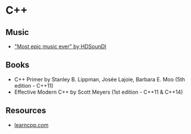 # C++

## Music
* ["Most epic music ever" by HDSounDI](https://www.youtube.com/playlist?list=PL572172884C1FC772)

## Books
* C++ Primer by Stanley B. Lippman, Josée Lajoie, Barbara E. Moo (5th edition - C++11)
* Effective Modern C++ by Scott Meyers (1st edition - C++11 & C++14)

## Resources

* [learncpp.com](https://learncpp.com)
